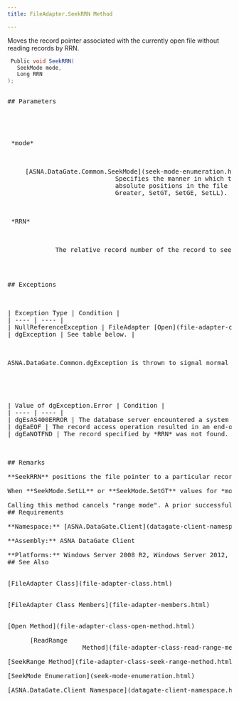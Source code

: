 ```yaml
---
title: FileAdapter.SeekRRN Method

---
```


Moves the record pointer associated with the currently open file without reading records by RRN.

```cs
 Public void SeekRRN(
   SeekMode mode,
   Long RRN
);
```
<pre />

## Parameters

<dl>
        <dt>
 *mode* 
        </dt>
        <dd>[ASNA.DataGate.Common.SeekMode](seek-mode-enumeration.html). 
						Specifies the manner in which the record is to be located, relative to the 
						absolute positions in the file (First, Last) or relative to *RRN*  (Equal, 
						Greater, SetGT, SetGE, SetLL). </dd>
        <dt>
 *RRN* 
        </dt>
        <dd>		The relative record number of the record to seek.</dd>
</dl>

## Exceptions



| Exception Type | Condition |
| ---- | ---- |
| NullReferenceException | FileAdapter [Open](file-adapter-class-open-method.html) method has not been called (file is not open). |
| dgException | See table below. |



ASNA.DataGate.Common.dgException is thrown to signal normal procedural conditions, in addition to error conditions. The following table summarizes these conditions, and the corresponding value of the dgException.Error property.
<br />



| Value of dgException.Error | Condition |
| ---- | ---- |
| dgEsAS400ERROR | The database server encountered a system error. Details may be available via the SystemError and Text fields of dgException. |
| dgEaEOF | The record access operation resulted in an end-of-file condition. |
| dgEaNOTFND | The record specified by *RRN* was not found. It may have been deleted, it may never have existed, or the key may have been changed. |



## Remarks

**SeekRRN** positions the file pointer to a particular record using the specified relative record number ( *RRN* ) and *mode* as a point of reference. The record pointed to by this method will be either relative to the *RRN* parameter ( *mode* **Equal** , **Greater** , **SetGT** , **SetGE** , or **SetLL** ); or, relative to the absolute position in the file ( *mode* **First** or **Last** ). If the record sought does not exist in the file, the method throws dgException with an Error property value of dgEaNOTFND.

When **SeekMode.SetLL** or **SeekMode.SetGT** values for *mode* are specified and the record sought is not found, the file pointer is placed at the end of the file and then dgException is thrown.

Calling this method cancels "range mode". A prior successful call to [ReadRange](file-adapter-class-read-range-method.html) or [SeekRange](file-adapter-class-seek-range-method.html) places the **FileAdapter** in range mode, in which only records with keys in a specified range are accessed. This method cancels the restriction. 
## Requirements

**Namespace:** [ASNA.DataGate.Client](datagate-client-namespace.html) 

**Assembly:** ASNA DataGate Client

**Platforms:** Windows Server 2008 R2, Windows Server 2012, Windows 7, Windows 8 Pro, Windows 8.1 Pro, Windows 10
## See Also


[FileAdapter Class](file-adapter-class.html)
      <br />
[FileAdapter Class Members](file-adapter-members.html)
      <br />
[Open Method](file-adapter-class-open-method.html) <br />
      [ReadRange 
					Method](file-adapter-class-read-range-method.html)<br />
[SeekRange Method](file-adapter-class-seek-range-method.html)<br />
[SeekMode Enumeration](seek-mode-enumeration.html)<br />
[ASNA.DataGate.Client Namespace](datagate-client-namespace.html)

